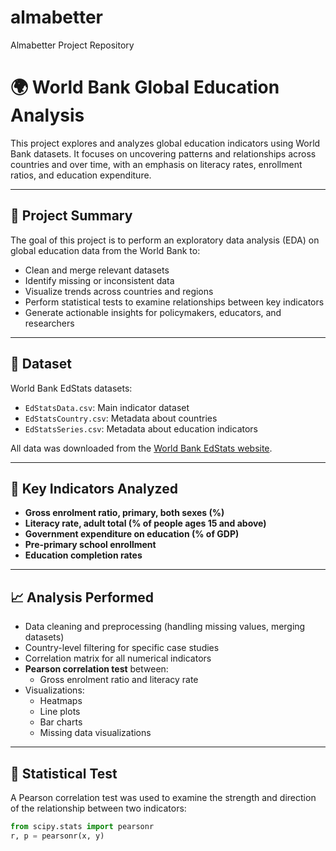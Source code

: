 # almabetter
Almabetter Project Repository
# 🌍 World Bank Global Education Analysis

This project explores and analyzes global education indicators using World Bank datasets. It focuses on uncovering patterns and relationships across countries and over time, with an emphasis on literacy rates, enrollment ratios, and education expenditure.

---

## 📌 Project Summary

The goal of this project is to perform an exploratory data analysis (EDA) on global education data from the World Bank to:

- Clean and merge relevant datasets
- Identify missing or inconsistent data
- Visualize trends across countries and regions
- Perform statistical tests to examine relationships between key indicators
- Generate actionable insights for policymakers, educators, and researchers

---

## 📁 Dataset

World Bank EdStats datasets:
- `EdStatsData.csv`: Main indicator dataset
- `EdStatsCountry.csv`: Metadata about countries
- `EdStatsSeries.csv`: Metadata about education indicators

All data was downloaded from the [World Bank EdStats website](https://databank.worldbank.org/source/education-statistics-%5e-all-indicators).

---

## 🧪 Key Indicators Analyzed

- **Gross enrolment ratio, primary, both sexes (%)**
- **Literacy rate, adult total (% of people ages 15 and above)**
- **Government expenditure on education (% of GDP)**
- **Pre-primary school enrollment**
- **Education completion rates**

---

## 📈 Analysis Performed

- Data cleaning and preprocessing (handling missing values, merging datasets)
- Country-level filtering for specific case studies
- Correlation matrix for all numerical indicators
- **Pearson correlation test** between:
  - Gross enrolment ratio and literacy rate
- Visualizations:
  - Heatmaps
  - Line plots
  - Bar charts
  - Missing data visualizations

---

## 🧪 Statistical Test

A Pearson correlation test was used to examine the strength and direction of the relationship between two indicators:

```python
from scipy.stats import pearsonr
r, p = pearsonr(x, y)
